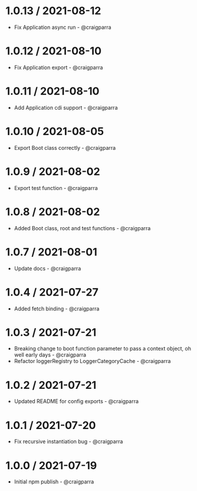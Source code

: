 1.0.13 / 2021-08-12
==================

* Fix Application async run - @craigparra

1.0.12 / 2021-08-10
==================

* Fix Application export - @craigparra

1.0.11 / 2021-08-10
==================

* Add Application cdi support - @craigparra
  
1.0.10 / 2021-08-05
==================

* Export Boot class correctly - @craigparra
  
1.0.9 / 2021-08-02
==================

* Export test function - @craigparra
  
1.0.8 / 2021-08-02
==================

* Added Boot class, root and test functions - @craigparra

1.0.7 / 2021-08-01
==================

* Update docs - @craigparra

1.0.4 / 2021-07-27
==================

* Added fetch binding - @craigparra

1.0.3 / 2021-07-21
==================

* Breaking change to boot function parameter to pass a context object, oh well early days - @craigparra
* Refactor loggerRegistry to LoggerCategoryCache - @craigparra
  
1.0.2 / 2021-07-21
==================

* Updated README for config exports  - @craigparra
  
1.0.1 / 2021-07-20
==================

* Fix recursive instantiation bug  - @craigparra
  
1.0.0 / 2021-07-19
==================

* Initial npm publish  - @craigparra
